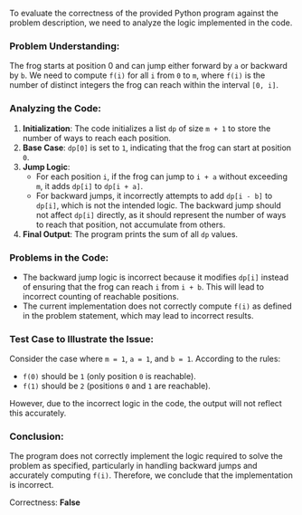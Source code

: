 To evaluate the correctness of the provided Python program against the problem description, we need to analyze the logic implemented in the code.

### Problem Understanding:
The frog starts at position 0 and can jump either forward by `a` or backward by `b`. We need to compute `f(i)` for all `i` from `0` to `m`, where `f(i)` is the number of distinct integers the frog can reach within the interval `[0, i]`.

### Analyzing the Code:
1. **Initialization**: The code initializes a list `dp` of size `m + 1` to store the number of ways to reach each position.
2. **Base Case**: `dp[0]` is set to `1`, indicating that the frog can start at position `0`.
3. **Jump Logic**:
   - For each position `i`, if the frog can jump to `i + a` without exceeding `m`, it adds `dp[i]` to `dp[i + a]`.
   - For backward jumps, it incorrectly attempts to add `dp[i - b]` to `dp[i]`, which is not the intended logic. The backward jump should not affect `dp[i]` directly, as it should represent the number of ways to reach that position, not accumulate from others.
4. **Final Output**: The program prints the sum of all `dp` values.

### Problems in the Code:
- The backward jump logic is incorrect because it modifies `dp[i]` instead of ensuring that the frog can reach `i` from `i + b`. This will lead to incorrect counting of reachable positions.
- The current implementation does not correctly compute `f(i)` as defined in the problem statement, which may lead to incorrect results.

### Test Case to Illustrate the Issue:
Consider the case where `m = 1`, `a = 1`, and `b = 1`. According to the rules:
- `f(0)` should be `1` (only position `0` is reachable).
- `f(1)` should be `2` (positions `0` and `1` are reachable).

However, due to the incorrect logic in the code, the output will not reflect this accurately.

### Conclusion:
The program does not correctly implement the logic required to solve the problem as specified, particularly in handling backward jumps and accurately computing `f(i)`. Therefore, we conclude that the implementation is incorrect.

Correctness: **False**